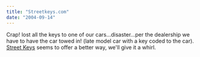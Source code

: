 ```yaml
---
title: "Streetkeys.com"
date: "2004-09-14"
---
```


Crap! lost all the keys to one of our cars...disaster...per the dealership we have to have the car towed in! (late model car with a key coded to the car). [Street Keys](http://www.streetkeys.com/ "Street Keys") seems to offer a better way, we'll give it a whirl.

